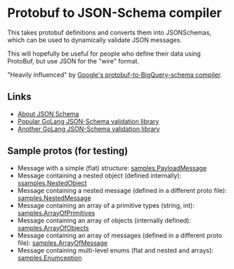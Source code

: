 Protobuf to JSON-Schema compiler
================================
This takes protobuf definitions and converts them into JSONSchemas, which can be used to dynamically validate JSON messages.

This will hopefully be useful for people who define their data using ProtoBuf, but use JSON for the "wire" format.

"Heavily influenced" by [Google's protobuf-to-BigQuery-schema compiler](https://github.com/GoogleCloudPlatform/protoc-gen-bq-schema).


Links
-----
* [About JSON Schema](http://json-schema.org/)
* [Popular GoLang JSON-Schema validation library](https://github.com/xeipuuv/gojsonschema)
* [Another GoLang JSON-Schema validation library](https://github.com/lestrrat/go-jsschema)


Sample protos (for testing)
---------------------------
* Message with a simple (flat) structure: [samples.PayloadMessage](PayloadMessage.proto)
* Message containing a nested object (defined internally): [ssamples.NestedObject](NestedObject.proto)
* Message containing a nested message (defined in a different proto file): [samples.NestedMessage](NestedMessage.proto)
* Message containing an array of a primitive types (string, int): [samples.ArrayOfPrimitives](ArrayOfPrimitives.proto)
* Message containing an array of objects (internally defined): [samples.ArrayOfObjects](ArrayOfObjects.proto)
* Message containing an array of messages (defined in a different proto file): [samples.ArrayOfMessage](ArrayOfMessage.proto)
* Message containing multi-level enums (flat and nested and arrays): [samples.Enumception](Enumception.proto)
